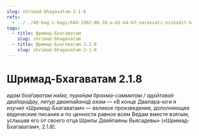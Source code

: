 ```yaml
---
slug: shrimad-bhagavatam-2-1-8
refs:
  - ../../40-bog-i-bogi/684-1982-06-10-a-b1-b4-b7-sarasvati-nishodit-k-brahme-ot-narayany-no-daet-klyuch-k-postizheniyu-krishny.md
tags:
  - title: Шримад-Бхагаватам
    slug: shrimad-bhagavatam
  - title: Шримад-Бхагаватам 2.1.8
    slug: shrimad-bhagavatam-2-1-8
---
```


# Шримад-Бхагаватам 2.1.8

*идам̇ бха̄гаватам̇ на̄ма, пура̄н̣ам̇ брахма-саммитам / адхӣтава̄н два̄пара̄дау, питур дваипа̄йана̄д ахам* — «В конце Двапара-юги я изучил «Шримад-Бхагаватам» — великое произведение, дополняющее ведические писания и по ценности равное всем Ведам вместе взятым, услышав его от своего отца Шрилы Двайпаяны Вьясадевы» («Шримад-Бхагаватам», 2.1.8).
